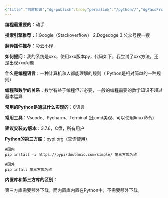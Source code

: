```yaml
---
{"title":"前置知识","dg-publish":true,"permalink":"/python//","dgPassFrontmatter":true}
---
```




**编程最重要的**：动手

**搜索引擎推荐**：1.Google（Stackoverflow） 2.Dogedoge  3.公众号搜一搜

**翻译插件推荐**：彩云小译

**如何提问**：我的系统是xxx，使用xxx版本py，代码如下，我尝试了xxx方法，还是出现xxx问题

**什么是编程语言**：一种计算机和人都能理解的规则（ Python是相对简单的一种规则）

**编程和数学的关系**：数学有益于编程但非必要，一般的编程需要的数学知识不超过基本运算

**常用的Python是通过什么实现的**：C语言

**常用工具**：Vscode、Pycharm、Terminal (比cmd美观、可以使用linux命令)

**建议安装py版本**：3.7.6，C盘，所有用户

**Python的第三方库**：pypi.org（查询使用）

```shell
#国内  
pip install -i https://pypi/doubanio.com/simple/ 第三方库名称  
​  
#国外  
pip intall 第三方库名称
```

**内置库和第三方库的区别**：

第三方库需要额外下载，而内置库内置在Python中，不需要额外下载。